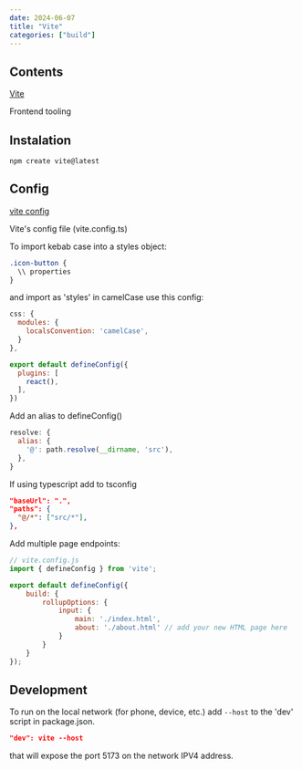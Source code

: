 ```yaml
---
date: 2024-06-07
title: "Vite"
categories: ["build"]
---
```


## Contents

[Vite](https://vitejs.dev/)

Frontend tooling

## Instalation

```code
npm create vite@latest
```

## Config

[vite config](https://vitejs.dev/config)

Vite's config file (vite.config.ts)

To import kebab case into a styles object:

```css
.icon-button {
  \\ properties
}
```

and import as 'styles' in camelCase use this config:

```js
css: {
  modules: {
    localsConvention: 'camelCase',
  }
},
```

```js
export default defineConfig({
  plugins: [
    react(),
  ],
})
```

Add an alias to defineConfig()

```js
resolve: {
  alias: {
    '@': path.resolve(__dirname, 'src'),
  },
}
```

If using typescript add to tsconfig

```json
"baseUrl": ".",
"paths": {
  "@/*": ["src/*"],
},
```

Add multiple page endpoints:

```js
// vite.config.js
import { defineConfig } from 'vite';

export default defineConfig({
    build: {
        rollupOptions: {
            input: {
                main: './index.html',
                about: './about.html' // add your new HTML page here
            }
        }
    }
});
```

## Development

To run on the local network (for phone, device, etc.) add `--host` to the 'dev' script in package.json.

```json
"dev": vite --host
```

 that will expose the port 5173 on the network IPV4 address.
